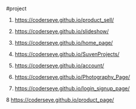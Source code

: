 #project

1. https://coderseye.github.io/product_sell/

2. https://coderseye.github.io/slideshow/

3. https://coderseye.github.io/home_page/

4. https://coderseye.github.io/SuvenProjects/

5. https://coderseye.github.io/account/ 

6. https://coderseye.github.io/Photography_Page/

7. https://coderseye.github.io/login_signup_page/

8 https://coderseye.github.io/product_page/
